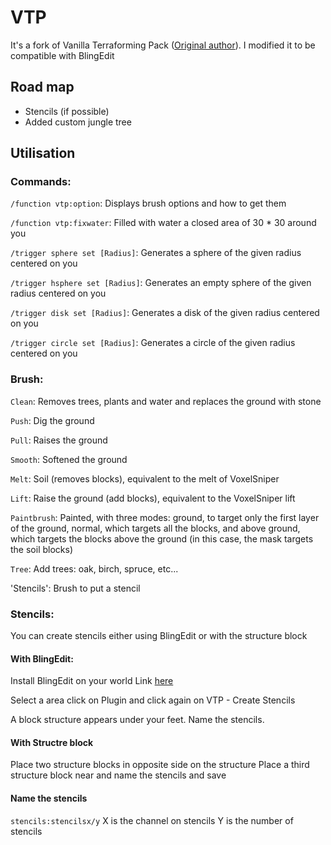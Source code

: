 # VTP

It's a fork of Vanilla Terraforming Pack ([Original author](https://www.planetminecraft.com/mod/vanilla-terraforming-pack-datapack-4124905/)).
I modified it to be compatible with BlingEdit

## Road map

* Stencils (if possible)
* Added custom jungle tree

## Utilisation

### Commands:
`/function vtp:option`: Displays brush options and how to get them

`/function vtp:fixwater`: Filled with water a closed area of 30 * 30 around you

`/trigger sphere set [Radius]`: Generates a sphere of the given radius centered on you

`/trigger hsphere set [Radius]`: Generates an empty sphere of the given radius centered on you

`/trigger disk set [Radius]`: Generates a disk of the given radius centered on you

`/trigger circle set [Radius]`: Generates a circle of the given radius centered on you


### Brush:
`Clean`: Removes trees, plants and water and replaces the ground with stone

`Push`: Dig the ground

`Pull`: Raises the ground

`Smooth`: Softened the ground

`Melt`: Soil (removes blocks), equivalent to the melt of VoxelSniper

`Lift`: Raise the ground (add blocks), equivalent to the VoxelSniper lift

`Paintbrush`: Painted, with three modes: ground, to target only the first layer of the ground, normal, which targets all the blocks, and above ground, which targets the blocks above the ground (in this case, the mask targets the soil blocks)

`Tree`: Add trees: oak, birch, spruce, etc...

'Stencils': Brush to put a stencil

### Stencils:


You can create stencils either using BlingEdit or with the structure block

#### With BlingEdit:

Install BlingEdit on your world Link [here](https://drive.google.com/file/d/1XgJ2_PHpiAnWSMkLqOwht88zwJG0AVeK/view)

Select a area click on Plugin and click again on VTP - Create Stencils

A block structure appears under your feet. Name the stencils.

#### With Structre block

Place two structure blocks in opposite side on the structure
Place a third structure block near and name the stencils and save

#### Name the stencils
`stencils:stencilsx/y`
X is the channel on stencils
Y is the number of stencils
